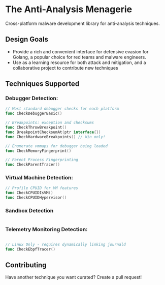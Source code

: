 # The Anti-Analysis Menagerie

Cross-platform malware development library for anti-analysis techniques.

## Design Goals

* Provide a rich and convenient interface for defensive evasion for Golang, a popular choice for red teams and malware engineers.
* Use as a learning resource for both attack and mitigation, and a collaborative project to contribute new techniques

## Techniques Supported

### Debugger Detection:

```go
// Most standard debugger checks for each platform
func CheckDebuggerBasic()

// Breakpoints: exception and checksums
func CheckThrowBreakpoint()
func BreakpointChecksumAt(ptr interface{})
func CheckHardwareBreakpoints() // Win only!

// Enumerate vmmaps for debugger being loaded
func CheckMemoryFingerprint()

// Parent Process Fingerprinting
func CheckParentTracer()
```

### Virtual Machine Detection:

```go
// Profile CPUID for VM features
func CheckCPUIDIsVM()
func CheckCPUIDHypervisor()
```

### Sandbox Detection

```go
```

### Telemetry Monitoring Detection:

```go

// Linux Only - requires dynamically linking journald
func CheckEbpfTracer()
```

## Contributing

Have another technique you want curated? Create a pull request!
